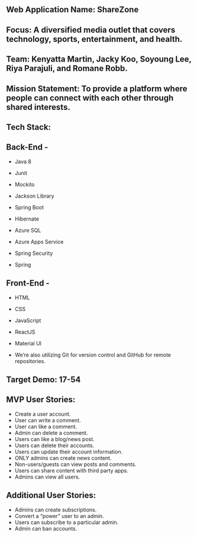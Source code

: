  
## Web Application Name: ShareZone

## Focus: A diversified media outlet that covers technology, sports, entertainment, and health.

## Team: Kenyatta Martin, Jacky Koo, Soyoung Lee, Riya Parajuli, and Romane Robb.

## Mission Statement: To provide a platform where people can connect with each other through shared interests.

## Tech Stack:

## Back-End -
- Java 8

- Junit

- Mockito

- Jackson Library

- Spring Boot

- Hibernate

- Azure SQL

- Azure Apps Service

- Spring Security

- Spring

## Front-End - 
- HTML
- CSS
- JavaScript
- ReactJS
- Material UI

- We’re also utilizing Git for version control and GitHub for remote repositories.

## Target Demo: 17-54

## MVP User Stories: 
-	Create a user account.
-	User can write a comment.
-	User can like a comment.
-	Admin can delete a comment.
-	Users can like a blog/news post.
-	Users can delete their accounts.
-	Users can update their account information.
-	ONLY admins can create news content.
-	Non-users/guests can view posts and comments.
-	Users can share content with third party apps.
-	Admins can view all users.

## Additional User Stories: 
-	Admins can create subscriptions.
-	Convert a “power” user to an admin.
-	Users can subscribe to a particular admin.
-	Admin can ban accounts.
